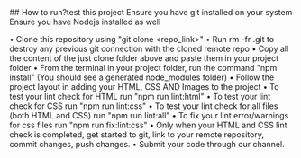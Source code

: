<title>This is a project template for LMTechub students</title> 
## How to run?test this project
 Ensure you have git installed on your system
 Ensure you have Nodejs installed as well

•	Clone this repository using "git clone <repo_link>"
•	Run rm -fr .git to destroy any previous git connection with the cloned remote repo
•	Copy all the content of the just clone folder above and paste them in your project folder
•	From the terminal in your project folder, run the command "npm install" (You should see a generated      node_modules folder)
•	Follow the project layout in adding your HTML, CSS AND Images to the project
•	To test your lint check for HTML run "npm run lint:html"
•	To test your lint check for CSS run "npm run lint:css"
•	To test your lint check for all files (both HTML and CSS) run "npm run lint:all"
•	To fix your lint error/warnings for css files run "npm run fix:lint:css"
•	Only when your HTML and CSS lint check is completed, get started to git, link to your remote repository, commit changes, push changes.
•	Submit your code through our channel.

